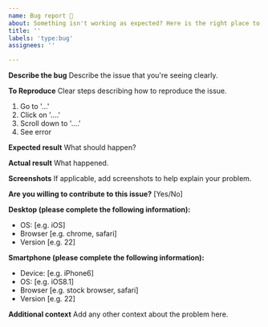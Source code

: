 ```yaml
---
name: Bug report 🐞
about: Something isn't working as expected? Here is the right place to report. For questions, please use "Discussions".
title: ''
labels: 'type:bug'
assignees: ''

---
```


**Describe the bug**
Describe the issue that you're seeing clearly.

**To Reproduce**
Clear steps describing how to reproduce the issue.
1. Go to '...'
2. Click on '....'
3. Scroll down to '....'
4. See error

**Expected result**
What should happen?

**Actual result**
What happened.

**Screenshots**
If applicable, add screenshots to help explain your problem.

**Are you willing to contribute to this issue?** [Yes/No]

**Desktop (please complete the following information):**
 - OS: [e.g. iOS]
 - Browser [e.g. chrome, safari]
 - Version [e.g. 22]

**Smartphone (please complete the following information):**
 - Device: [e.g. iPhone6]
 - OS: [e.g. iOS8.1]
 - Browser [e.g. stock browser, safari]
 - Version [e.g. 22]

**Additional context**
Add any other context about the problem here.
